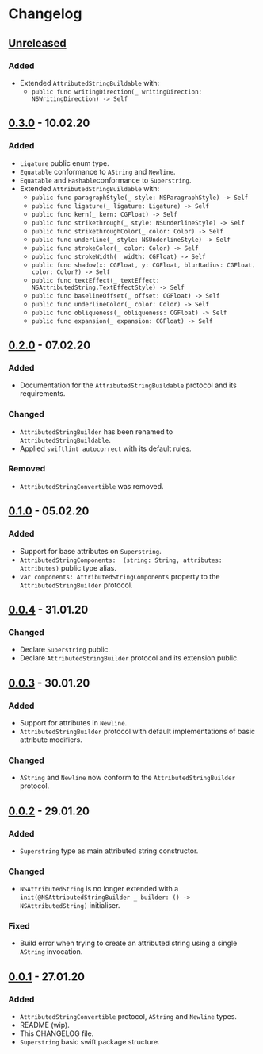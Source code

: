 # Changelog

## [Unreleased]

### Added

- Extended `AttributedStringBuildable` with:
  - `public func writingDirection(_ writingDirection: NSWritingDirection) -> Self`

## [0.3.0] - 10.02.20

### Added

- `Ligature` public enum type.
- `Equatable` conformance to `AString` and `Newline`.
- `Equatable` and `Hashable`conformance to `Superstring`.
- Extended `AttributedStringBuildable` with:
  - `public func paragraphStyle(_ style: NSParagraphStyle) -> Self`
  - `public func ligature(_ ligature: Ligature) -> Self`
  - `public func kern(_ kern: CGFloat) -> Self `
  - `public func strikethrough(_ style: NSUnderlineStyle) -> Self`
  - `public func strikethroughColor(_ color: Color) -> Self`
  - `public func underline(_ style: NSUnderlineStyle) -> Self`
  - `public func strokeColor(_ color: Color) -> Self`
  - `public func strokeWidth(_ width: CGFloat) -> Self`
  - `public func shadow(x: CGFloat, y: CGFloat, blurRadius: CGFloat, color: Color?) -> Self`
  - `public func textEffect(_ textEffect: NSAttributedString.TextEffectStyle) -> Self`
  - `public func baselineOffset(_ offset: CGFloat) -> Self`
  - `public func underlineColor(_ color: Color) -> Self`
  - `public func obliqueness(_ obliqueness: CGFloat) -> Self`
  - `public func expansion(_ expansion: CGFloat) -> Self`

## [0.2.0] - 07.02.20

### Added

- Documentation for the `AttributedStringBuildable` protocol and its requirements.

### Changed

- `AttributedStringBuilder` has been renamed to `AttributedStringBuildable`.
- Applied `swiftlint autocorrect` with its default rules.

### Removed

- `AttributedStringConvertible` was removed.

## [0.1.0] - 05.02.20

### Added

- Support for base attributes on `Superstring`.
-  `AttributedStringComponents:  (string: String, attributes: Attributes)` public type alias.
- `var components: AttributedStringComponents` property to the `AttributedStringBuilder` protocol.

## [0.0.4] - 31.01.20

### Changed

- Declare `Superstring` public. 
- Declare `AttributedStringBuilder` protocol and its extension public.

## [0.0.3] - 30.01.20

### Added

- Support for attributes in `Newline`.
- `AttributedStringBuilder` protocol with default implementations of basic attribute modifiers.

### Changed

- `AString` and `Newline` now conform to the `AttributedStringBuilder` protocol.

## [0.0.2] - 29.01.20

### Added

- `Superstring` type as main attributed string constructor.

### Changed

- `NSAttributedString` is no longer extended with a  `init(@NSAttributedStringBuilder _ builder: () -> NSAttributedString)` initialiser.

### Fixed

- Build error when trying to create an attributed string using a single  `AString` invocation.

## [0.0.1] - 27.01.20

### Added

- `AttributedStringConvertible` protocol, `AString` and `Newline` types.
- README (wip).
- This CHANGELOG file.
- `Superstring` basic swift package structure.

[Unreleased]: https://github.com/manuelCarlos/Superstring/compare/0.3.0...HEAD
[0.3.0]: https://github.com/manuelCarlos/Superstring/compare/0.2.0...0.3.0
[0.2.0]: https://github.com/manuelCarlos/Superstring/compare/0.1.0...0.2.0
[0.1.0]: https://github.com/manuelCarlos/Superstring/compare/0.0.4...0.1.0
[0.0.4]: https://github.com/manuelCarlos/Superstring/compare/0.0.3...0.0.4
[0.0.3]: https://github.com/manuelCarlos/Superstring/compare/0.0.2...0.0.3
[0.0.2]: https://github.com/manuelCarlos/Superstring/compare/0.0.1...0.0.2
[0.0.1]: https://github.com/manuelCarlos/Superstring/releases/tag/0.0.1
